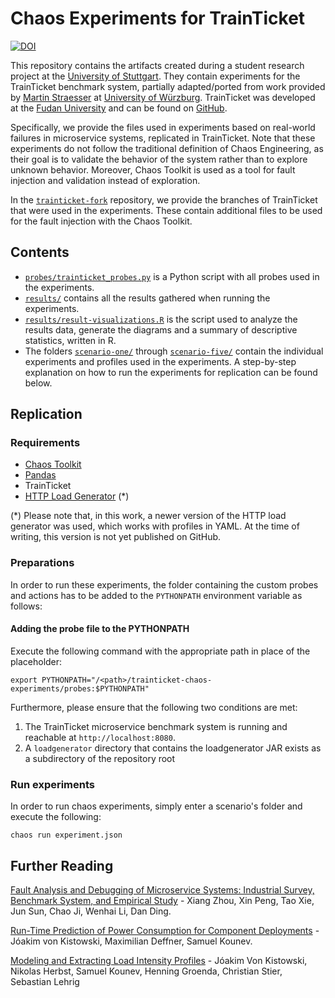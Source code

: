 # Chaos Experiments for TrainTicket
[![DOI](https://zenodo.org/badge/DOI/10.5281/zenodo.4775887.svg)](https://doi.org/10.5281/zenodo.4775887)

This repository contains the artifacts created during a student research project at the [University of Stuttgart](https://www.uni-stuttgart.de/).
They contain experiments for the TrainTicket benchmark system, partially adapted/ported from work provided by [Martin Straesser](mailto:martin.straesser@uni-wuerzburg.de) at [University of Würzburg](https://www.uni-wuerzburg.de/en/home/).
TrainTicket was developed at the [Fudan University](https://www.fudan.edu.cn/en/) and can be found on [GitHub](https://github.com/FudanSELab/train-ticket).

Specifically, we provide the files used in experiments based on real-world failures in microservice systems, replicated in TrainTicket.
Note that these experiments do not follow the traditional definition of Chaos Engineering, as their goal is to validate the behavior of the system rather than to explore unknown behavior.
Moreover, Chaos Toolkit is used as a tool for fault injection and validation instead of exploration.

In the [`trainticket-fork`](https://github.com/Cambio-Project/trainticket-fork) repository, we provide the branches of TrainTicket that were used in the experiments.
These contain additional files to be used for the fault injection with the Chaos Toolkit.

## Contents

- [`probes/trainticket_probes.py`](probes/trainticket_probes.py) is a Python script with all probes used in the experiments.
- [`results/`](results/) contains all the results gathered when running the experiments.
- [`results/result-visualizations.R`](results/result-visualizations.R) is the script used to analyze the results data, generate the diagrams and a summary of descriptive statistics, written in R.
- The folders [`scenario-one/`](scenario-one/) through [`scenario-five/`](scenario-five/) contain the individual experiments and profiles used in the experiments. A step-by-step explanation on how to run the experiments for replication can be found below.

## Replication
### Requirements
- [Chaos Toolkit](https://chaostoolkit.org/)
- [Pandas](https://pandas.pydata.org/)
- TrainTicket
- [HTTP Load Generator](https://github.com/joakimkistowski/HTTP-Load-Generator) (*)

(*) Please note that, in this work, a newer version of the HTTP load generator was used, which works with profiles in YAML. At the time of writing, this version is not yet published on GitHub.

### Preparations
In order to run these experiments, the folder containing the custom probes and actions has to be added to the `PYTHONPATH` environment variable as follows:
#### Adding the probe file to the PYTHONPATH
Execute the following command with the appropriate path in place of the placeholder:
```shell
export PYTHONPATH="/<path>/trainticket-chaos-experiments/probes:$PYTHONPATH"
```
Furthermore, please ensure that the following two conditions are met:
1. The TrainTicket microservice benchmark system is running and reachable at `http://localhost:8080`.
2. A `loadgenerator` directory that contains the loadgenerator JAR exists as a subdirectory of the repository root

### Run experiments
In order to run chaos experiments, simply enter a scenario's folder and execute the following:
```shell
chaos run experiment.json
```


## Further Reading
[Fault Analysis and Debugging of Microservice Systems: Industrial Survey, Benchmark System, and Empirical Study](https://ieeexplore.ieee.org/abstract/document/8580420) - Xiang Zhou, Xin Peng, Tao Xie, Jun Sun, Chao Ji, Wenhai Li, Dan Ding.

[Run-Time Prediction of Power Consumption for Component Deployments](https://ieeexplore.ieee.org/document/8498136) - Jóakim von Kistowski, Maximilian Deffner, Samuel Kounev.

[Modeling and Extracting Load Intensity Profiles](https://dl.acm.org/doi/10.1145/3019596) - Jóakim Von Kistowski, Nikolas Herbst, Samuel Kounev, Henning Groenda, Christian Stier, Sebastian Lehrig
